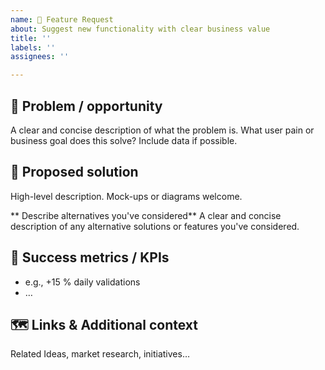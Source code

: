 ```yaml
---
name: 🚀 Feature Request
about: Suggest new functionality with clear business value
title: ''
labels: ''
assignees: ''

---
```


## 📖 Problem / opportunity
A clear and concise description of what the problem is. What user pain or business goal does this solve? Include data if possible.

## 💎 Proposed solution
High-level description. Mock-ups or diagrams welcome.

** Describe alternatives you've considered**
A clear and concise description of any alternative solutions or features you've considered.

## 📐 Success metrics / KPIs
- e.g., +15 % daily validations  
- …

## 🗺  Links & Additional context
Related Ideas, market research, initiatives…
